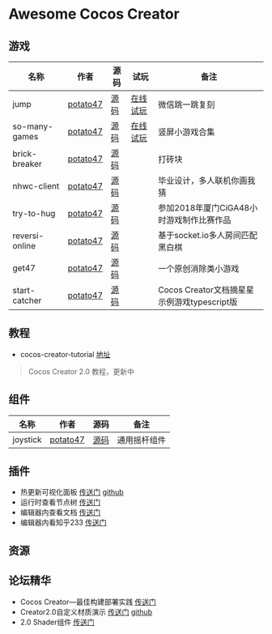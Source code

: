 # Awesome Cocos Creator
## 游戏
|名称|作者|源码|试玩|备注|
|---|----|----|----|---|
|jump|[potato47](https://github.com/potato47)|[源码](https://github.com/potato47/jump)|[在线试玩](https://potato47.github.io/game/jump)|微信跳一跳复刻|
|so-many-games|[potato47](https://github.com/potato47)|[源码](https://github.com/potato47/so-many-games)|[在线试玩](https://potato47.github.io/so-many-games/desktop)|竖屏小游戏合集|
|brick-breaker|[potato47](https://github.com/potato47)|[源码](https://github.com/potato47/brick-breaker-master)||打砖块|
|nhwc-client|[potato47](https://github.com/potato47)|[源码](https://github.com/potato47/nhwc-client)||毕业设计，多人联机你画我猜|
|try-to-hug|[potato47](https://github.com/potato47)|[源码](https://github.com/potato47/try-to-hug)||参加2018年厦门CiGA48小时游戏制作比赛作品|
|reversi-online|[potato47](https://github.com/potato47)|[源码](https://github.com/potato47/reversi-online)||基于socket.io多人房间匹配黑白棋|
|get47|[potato47](https://github.com/potato47)|[源码](https://github.com/potato47/get47)||一个原创消除类小游戏|
|start-catcher|[potato47](https://github.com/potato47)|[源码](https://github.com/potato47/star-catcher)||Cocos Creator文档摘星星示例游戏typescript版|
## 教程
- cocos-creator-tutorial [地址](https://github.com/potato47/cocos-creator-tutorial)
> Cocos Creator 2.0 教程，更新中
## 组件
|名称|作者|源码|备注|
|---|----|----|---|
|joystick|[potato47](https://github.com/potato47)|[源码](https://github.com/potato47/joystick)|通用摇杆组件|
## 插件
- 热更新可视化面板 [传送门](http://forum.cocos.com/t/manifest/44397) [github](https://github.com/tidys/CocosCreatorPlugins/tree/master/packages/hot-update-tools)
- 运行时查看节点树 [传送门](http://forum.cocos.com/t/chrome-creator/55669)
- 编辑器内查看文档 [传送门](http://forum.cocos.com/t/creator/61830)
- 编辑器内看知乎233 [传送门](https://github.com/potato47/ccc-plugin-boring)
## 资源

## 论坛精华
- Cocos Creator—最佳构建部署实践 [传送门](http://forum.cocos.com/t/cocos-creator/54203/52)
- Creator2.0自定义材质演示 [传送门](http://forum.cocos.com/t/creator2-0/64727/62) [github](https://github.com/colinsusie/creator_2_0_material_demo)
- 2.0 Shader组件 [传送门](http://forum.cocos.com/t/creator2-0shader/64755/9)
